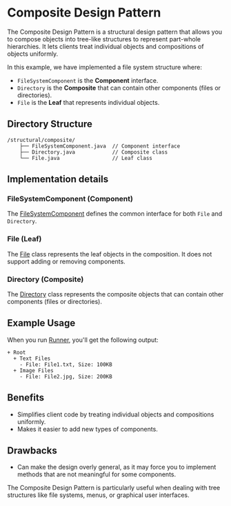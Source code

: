 # Composite Design Pattern

The Composite Design Pattern is a structural design pattern that allows you to compose objects into tree-like structures to represent part-whole hierarchies. It lets clients treat individual objects and compositions of objects uniformly.

In this example, we have implemented a file system structure where:

- `FileSystemComponent` is the **Component** interface.
- `Directory` is the **Composite** that can contain other components (files or directories).
- `File` is the **Leaf** that represents individual objects.

## Directory Structure

```
/structural/composite/
    ├── FileSystemComponent.java  // Component interface
    ├── Directory.java            // Composite class
    └── File.java                 // Leaf class
```

## Implementation details

### FileSystemComponent (Component)

The [FileSystemComponent](./FileSystemComponent.java) defines the common interface for both `File` and `Directory`.

### File (Leaf)

The [File](./File.java) class represents the leaf objects in the composition. It does not support adding or removing components.

### Directory (Composite)

The [Directory](./Directory.java) class represents the composite objects that can contain other components (files or directories).

## Example Usage

When you run [Runner](./Runner.java), you'll get the following output:

```
+ Root
  + Text Files
    - File: File1.txt, Size: 100KB
  + Image Files
    - File: File2.jpg, Size: 200KB
```

## Benefits

- Simplifies client code by treating individual objects and compositions uniformly.
- Makes it easier to add new types of components.

## Drawbacks

- Can make the design overly general, as it may force you to implement methods that are not meaningful for some components.

The Composite Design Pattern is particularly useful when dealing with tree structures like file systems, menus, or graphical user interfaces.